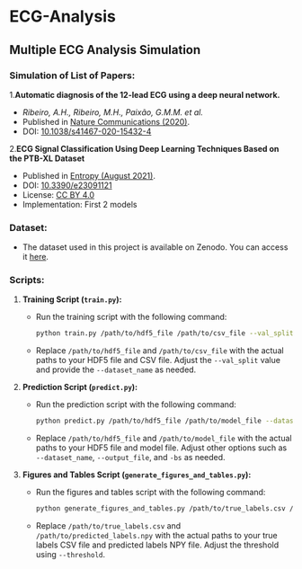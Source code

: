 # ECG-Analysis

## Multiple ECG Analysis Simulation

### Simulation of List of Papers:

1.**Automatic diagnosis of the 12-lead ECG using a deep neural network.**
   - *Ribeiro, A.H., Ribeiro, M.H., Paixão, G.M.M. et al.*
   - Published in [Nature Communications (2020)](https://www.nature.com/articles/s41467-020-15432-4).
   - DOI: [10.1038/s41467-020-15432-4](https://doi.org/10.1038/s41467-020-15432-4)

2.**ECG Signal Classification Using Deep Learning Techniques Based on the PTB-XL Dataset**
   - Published in [Entropy (August 2021)](https://www.mdpi.com/1099-4300/23/9/1121).
   - DOI: [10.3390/e23091121](https://doi.org/10.3390/e23091121)
   - License: [CC BY 4.0](https://creativecommons.org/licenses/by/4.0/)
   - Implementation: First 2 models

### Dataset:

- The dataset used in this project is available on Zenodo. You can access it [here](https://zenodo.org/records/4916206).

### Scripts:

1. **Training Script (`train.py`):**
   - Run the training script with the following command:
     ```bash
     python train.py /path/to/hdf5_file /path/to/csv_file --val_split 0.2 --dataset_name tracings
     ```
   - Replace `/path/to/hdf5_file` and `/path/to/csv_file` with the actual paths to your HDF5 file and CSV file. Adjust the `--val_split` value and provide the `--dataset_name` as needed.

2. **Prediction Script (`predict.py`):**
   - Run the prediction script with the following command:
     ```bash
     python predict.py /path/to/hdf5_file /path/to/model_file --dataset_name tracings --output_file ./dnn_output.npy -bs 32
     ```
   - Replace `/path/to/hdf5_file` and `/path/to/model_file` with the actual paths to your HDF5 file and model file. Adjust other options such as `--dataset_name`, `--output_file`, and `-bs` as needed.

3. **Figures and Tables Script (`generate_figures_and_tables.py`):**
   - Run the figures and tables script with the following command:
     ```bash
     python generate_figures_and_tables.py /path/to/true_labels.csv /path/to/predicted_labels.npy --threshold 0.6
     ```
   - Replace `/path/to/true_labels.csv` and `/path/to/predicted_labels.npy` with the actual paths to your true labels CSV file and predicted labels NPY file. Adjust the threshold using `--threshold`.
